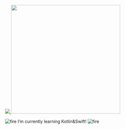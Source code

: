 <a href="https://github.com/anuraghazra/github-readme-stats">
  <img src="https://github-readme-stats.vercel.app/api?username=mrs1669&count_private=true&theme=nightowl"/>
</a>

<!--
<a href="https://github.com/anuraghazra/github-readme-stats">
  <img src="https://github-readme-stats.vercel.app/api/top-langs/?username=mrs1669&theme=highcontrast&layout=compact&langs_count=20">
</a>
-->

<!--
<a href="https://github.com/anuraghazra/github-readme-stats">
  <img src="https://github-readme-stats.vercel.app/api/wakatime?username=mrs1669">
</a>
-->

<img src="https://gist.githubusercontent.com/brudnak/aba00c9a1c92d226f68e8ad8ba1e0a40/raw/e1e4a92f6072d15014f19aa8903d24a1ac0c41a4/nyan-cat.gif" width="360px">

![fire](https://user-images.githubusercontent.com/40351476/201081649-ad7572d4-63c7-4e49-8e6e-3a242d64f307.gif) I’m currently learning Kotlin&Swift! ![fire](https://user-images.githubusercontent.com/40351476/201081649-ad7572d4-63c7-4e49-8e6e-3a242d64f307.gif)
